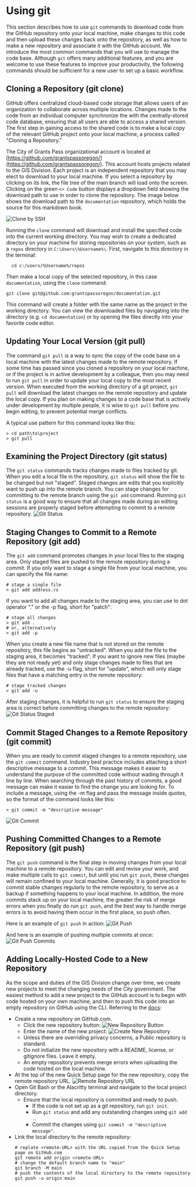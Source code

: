 # Using git

This section describes how to use `git` commands to download code from the GitHub repository onto your local machine, make changes to this code and then upload these changes back onto the repository, as well as how to make a new repository and associate it with the GitHub account.  We introduce the most common commands that you will use to manage the code base.  Although `git` offers many additional features, and you are welcome to use these features to improve your productivity, the following commands should be sufficient for a new user to set up a basic workflow.

## Cloning a Repository (git clone)

GitHub offers centralized cloud-based code storage that allows users of an organization to collaborate across multiple locations.  Changes made to the code from an individual computer synchronize the with the centrally-stored code database, ensuring that all users are able to access a shared version.  The first step in gaining access to the shared code is to make a local copy of the relevant GitHub project onto your local machine, a process called "Cloning a Repository."

The City of Grants Pass organizational account is located at [https://github.com/grantspassoregon/](https://github.com/grantspassoregon/). This account hosts projects related to the GIS Division.  Each project is an independent repository that you may elect to download to your local machine.  If you select a repository by clicking on its link, the file tree of the main branch will load onto the screen.  Clicking on the green `<> Code` button displays a dropdown field showing the download path to use in order to clone the repository.  The image below shows the download path to the `documentation` repository, which holds the source for this markdown book.

![Clone by SSH](./images/clone_repository_ssh.png)

Running the `clone` command will download and install the specified code into the current working directory.  You may wish to create a dedicated directory on your machine for storing repositories on your system, such as a `repos` directory in `C:\Users\%Username%\`.  First, navigate to this directory in the terminal:

```
  cd c:/users/%Username%/repos
```

Then make a local copy of the selected repository, in this case `documentation`, using the `clone` command:

```{bash}
git clone git@github.com:grantspassoregon/documentation.git
```

This command will create a folder with the same name as the project in the working directory.  You can view the downloaded files by navigating into the directory (e.g. `cd documentation`) or by opening the files directly into your favorite code editor.

## Updating Your Local Version (git pull)

The command `git pull` is a way to sync the copy of the code base on a local machine with the latest changes made to the remote repository.  If some time has passed since you cloned a repository on your local machine, or if the project is in active development by a colleague, then you may need to run `git pull` in order to update your local copy to the most recent version.  When executed from the working directory of a git project, `git pull` will download the latest changes on the remote repository and update the local copy. If you plan on making changes to a code base that is actively under development by multiple people, it is wise to `git pull` before you begin editing, to prevent potential merge conflicts.

A typical use pattern for this command looks like this:
```{PS}
> cd path\to\project
> git pull
```

## Examining the Project Directory (git status)

The `git status` commands tracks changes made to files tracked by git.  When you edit a local file in the repository, `git status` will show the file to be changed but not "staged".  Staged changes are edits that you explicitly want to push up into the remote branch.  You can stage changes for committing to the remote branch using the `git add` command.  Running `git status` is a good way to ensure that all changes made during an editing sessions are properly staged before attempting to commit to a remote repository.
![Git Status](./images/git_status_unstaged.png)


## Staging Changes to Commit to a Remote Repository (git add)

The `git add` command promotes changes in your local files to the staging area.  Only staged files are pushed to the remote repository during a commit.  If you only want to stage a single file from your local machine, you can specify the file name:
```{PS}
# stage a single file
> git add address.rs
```

If you want to add all changes made to the staging area, you can use to dot operator "." or the -p flag, short for "patch":
```{PS}
# stage all changes
> git add .
# or, alternatively
> git add -p
```

When you create a new file name that is not stored on the remote repository, this file begins as "untracked".  When you add the file to the staging area, it becomes "tracked".  If you want to ignore new files (maybe they are not ready yet) and only stage changes made to files that are already tracked, use the -u flag, short for "update", which will only stage files that have a matching entry in the remote repository:
```{PS}
# stage tracked changes
> git add -u
```

After staging changes, it is helpful to run `git status` to ensure the staging area is correct before committing changes to the remote repository:
![Git Status Staged](./images/git_status_staged.png)

## Commit Staged Changes to a Remote Repository (git commit)

When you are ready to commit staged changes to a remote repository, use the `git commit` command.  Industry best practice includes attaching a short descriptive message to a commit.  This message makes it easier to understand the purpose of the committed code without wading through it line by line.  When searching through the past history of commits, a good message can make it easier to find the change you are looking for.  To include a message, using the -m flag and pass the message inside quotes, so the format of the command looks like this:
```{PS}
> git commit -m "descriptive message"
```
![Git Commit](./images/git_commit.png)

## Pushing Committed Changes to a Remote Repository (git push)

The `git push` command is the final step in moving changes from your local machine to a remote repository.  You can edit and revise your work, and make multiple calls to `git commit`, but until you run `git push`, these changes will remain confined to your local machine.  Generally, it is good practice to commit stable changes regularly to the remote repository, to serve as a backup if something happens to your local machine.  In addition, the more commits stack up on your local machine, the greater the risk of merge errors when you finally do run `git push`, and the best way to handle merge errors is to avoid having them occur in the first place, so push often.

Here is an example of `git push` in action:
![Git Push](./images/git_push.png)

And here is an example of pushing multiple commits at once:
![Git Push Commits](./images/git_push_commits.png)



## Adding Locally-Hosted Code to a New Repository

As the scope and duties of the GIS Division change over time, we create new projects to meet the changing needs of the City government. The easiest method to add a new project to the GitHub account is to begin with code hosted on your own machine, and then to push this code into an empty repository on GitHub using the CLI.
Referring to the [docs](https://docs.github.com/en/migrations/importing-source-code/using-the-command-line-to-import-source-code/adding-locally-hosted-code-to-github):

* Create a new repository on GitHub.com.
  * Click the new repository button:
  ![New Repository Button](./images/new_repository_button.png)
  * Enter the name of the new project:
  ![Create New Repository](./images/create_new_repository.png)
  * Unless there are overriding privacy concerns, a Public repository is standard.
  * Do not initialize the new repository with a README, license, or gitignore files.  Leave it empty.
  * An empty repository prevents merge errors when uploading the code hosted on the local machine.
* At the top of the new Quick Setup page for the new repository, copy the remote repository URL.
  ![Remote Repository URL](./images/remote_repository_url.png)
* Open Git Bash or the Alacritty terminal and navigate to the local project directory.
  * Ensure that the local repository is committed and ready to push.
    * If the code is not set up as a git repository, run `git init`.
    * Run `git status` and add any outstanding changes using `git add .`.
    * Commit the changes using `git commit -m "descriptive message"`.
* Link the local directory to the remote repository:
  ```{bash}
  # replate <remote-URL> with the URL copied from the Quick Setup page on GitHub.com
  git remote add origin <remote-URL>
  # change the default branch name to "main"
  git branch -M main
  # push the contents of the local directory to the remote repository
  git push -u origin main
  ```


